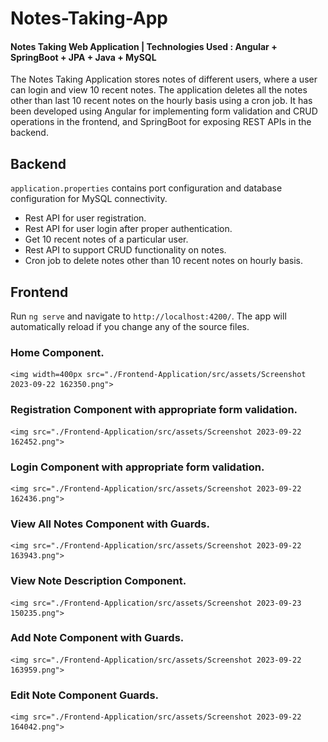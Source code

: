 # Notes-Taking-App
#### Notes Taking Web Application | Technologies Used : Angular + SpringBoot + JPA + Java + MySQL 

The Notes Taking Application stores notes of different users, where a user can login and view 10 recent notes. The application deletes all the notes other than last 10 recent notes on the hourly basis using a cron job. It has been developed using Angular for implementing form validation and CRUD operations in the frontend, and SpringBoot for exposing REST APIs in the backend.

## Backend
`application.properties` contains port configuration and database configuration for MySQL connectivity.
<ul>
  <li>Rest API for user registration.</li>
  <li>Rest API for user login  after proper authentication.</li>
  <li>Get 10 recent notes of a particular user.</li>
  <li>Rest API to support CRUD functionality on notes.</li>
  <li>Cron job to delete notes other than 10 recent notes on hourly basis.</li>
</ul>

## Frontend
Run `ng serve` and navigate to `http://localhost:4200/`. The app will automatically reload if you change any of the source files.

### Home Component.
    <img width=400px src="./Frontend-Application/src/assets/Screenshot 2023-09-22 162350.png">

### Registration Component with appropriate form validation.
    <img src="./Frontend-Application/src/assets/Screenshot 2023-09-22 162452.png">

### Login Component with appropriate form validation.  
    <img src="./Frontend-Application/src/assets/Screenshot 2023-09-22 162436.png">

### View All Notes Component with Guards.
    <img src="./Frontend-Application/src/assets/Screenshot 2023-09-22 163943.png">

### View Note Description Component.  
    <img src="./Frontend-Application/src/assets/Screenshot 2023-09-23 150235.png">

### Add Note Component with Guards. 
    <img src="./Frontend-Application/src/assets/Screenshot 2023-09-22 163959.png">

### Edit Note Component Guards.
    <img src="./Frontend-Application/src/assets/Screenshot 2023-09-22 164042.png">
